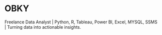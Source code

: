 # OBKY
Freelance Data Analyst | Python, R, Tableau, Power BI, Excel, MYSQL, SSMS | Turning data into actionable insights.
